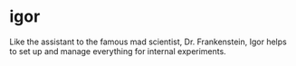 # igor
Like the assistant to the famous mad scientist, Dr. Frankenstein, Igor helps to set up and manage everything for internal experiments.
